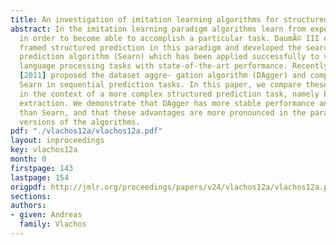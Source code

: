 ```yaml
---
title: An investigation of imitation learning algorithms for structured prediction
abstract: In the imitation learning paradigm algorithms learn from expert demonstrations
  in order to become able to accomplish a particular task. DaumÃ© III et al. [2009]
  framed structured prediction in this paradigm and developed the search-based structured
  prediction algorithm (Searn) which has been applied successfully to various natural
  language processing tasks with state-of-the-art performance. Recently, Ross et al.
  [2011] proposed the dataset aggre- gation algorithm (DAgger) and compared it with
  Searn in sequential prediction tasks. In this paper, we compare these two algorithms
  in the context of a more complex structured prediction task, namely biomedical event
  extraction. We demonstrate that DAgger has more stable performance and faster learning
  than Searn, and that these advantages are more pronounced in the parameter-free
  versions of the algorithms.
pdf: "./vlachos12a/vlachos12a.pdf"
layout: inproceedings
key: vlachos12a
month: 0
firstpage: 143
lastpage: 154
origpdf: http://jmlr.org/proceedings/papers/v24/vlachos12a/vlachos12a.pdf
sections: 
authors:
- given: Andreas
  family: Vlachos
---
```

